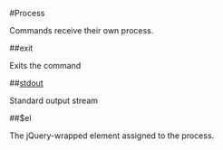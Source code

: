 #Process

Commands receive their own process.

##exit

Exits the command

##[stdout](./Stdout.md)

Standard output stream

##$el

The jQuery-wrapped element assigned to the process.
